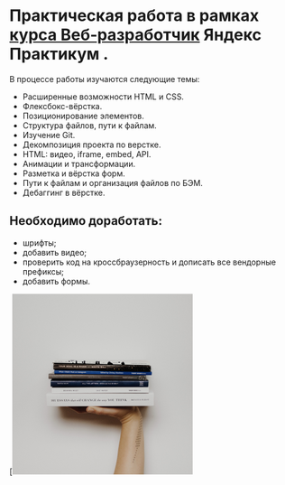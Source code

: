 # Практическая работа в рамках [курса Веб‑разработчик](https://practicum.yandex.ru/web/) Яндекс Практикум .

В процессе работы изучаются следующие темы:

- Расширенные возможности HTML и CSS.
- Флексбокс-вёрстка.
- Позиционирование элементов.
- Структура файлов, пути к файлам.
- Изучение Git.
- Декомпозиция проекта по верстке.
- HTML: видео, iframe, embed, API.
- Анимации и трансформации.
- Разметка и вёрстка форм.
- Пути к файлам и организация файлов по БЭМ.
- Дебаггинг в вёрстке.

## Необходимо доработать:

- шрифты;
- добавить видео;
- проверить код на кроссбраузерность и дописать все вендорные префиксы;
- добавить формы.

[![книги-символ знаний](./images/cards-competence.png)
